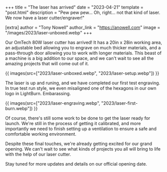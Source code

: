 +++
title = "The laser has arrived"
date = "2023-04-21"
template = "post.html"
description = "Pew pew pew... Oh, right... not that kind of laser. We now have a laser cutter/engraver!"

[extra]
author = "Tony Nowell"
author_link = "https://anowell.com"
image = "/images/2023/laser-unboxed.webp"
+++


Our OmTech 80W laser cutter has arrived! It has a 20in x 28in working area, an adjustable bed allowing you to engrave on much thicker materials, 
and a pass-through door allowing you to work with longer materials.
This beast of a machine is a big addition to our space, and we can't wait to see all the amazing projects that will come out of it.

{{ images(src=["2023/laser-unboxed.webp", "2023/laser-setup.webp"]) }}

The laser is up and runing, and we have completed our first test engraving. In true test run style, we even misaligned one of the hexagons in our own logo in LightBurn. Embarassing.

{{ images(src=["2023/laser-engraving.webp", "2023/laser-first-burn.webp"]) }}

Of course, there's still some work to be done to get the laser ready for launch. We're still in the process of getting it calibrated,
and more importantly we need to finish setting up a ventilation to ensure a safe and comfortable working environment.

Despite these final touches, we're already getting excited for our grand opening. We can't wait to see what kinds of projects you all will bring to life with the help of our laser cutter.

Stay tuned for more updates and details on our official opening date.